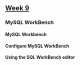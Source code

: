 ## [Week 9]()

### MySQL WorkBench

#### MySQL Workbench
#### Configure MySQL WorkBench
#### Using the SQL WorkBench editor